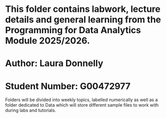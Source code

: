 # This folder contains labwork, lecture details and general learning from the Programming for Data Analytics Module 2025/2026.
# Author: Laura Donnelly
# Student Number: G00472977

Folders will be divided into weekly topics, labelled numerically as well as a folder dedicated to Data which will store different sample files to work with during labs and tutorials. 
